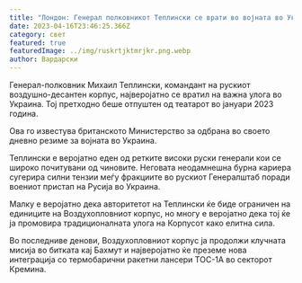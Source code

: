 ```yaml
---
title: "Лондон: Генерал полковникот Теплински се врати во војната во Украина"
date: 2023-04-16T23:46:25.366Z
category: свет
featured: true
featuredImage: ../img/ruskrtjktmrjkr.png.webp
author: Вардарски
---
```


Генерал-полковник Михаил Теплински, командант на рускиот воздушно-десантен корпус, најверојатно се вратил на важна улога во Украина. Тој претходно беше отпуштен од театарот во јануари 2023 година.

Ова го известува британското Министерство за одбрана во своето дневно резиме за војната во Украина.

Теплински е веројатно еден од ретките високи руски генерали кои се широко почитувани од чиновите. Неговата неодамнешна бурна кариера сугерира силни тензии меѓу фракциите во рускиот Генералштаб поради воениот пристап на Русија во Украина.

Малку е веројатно дека авторитетот на Теплински ќе биде ограничен на единиците на Воздухопловниот корпус, но многу е веројатно дека тој ќе ја промовира традиционалната улога на Корпусот како елитна сила.

Во последниве денови, Воздухопловниот корпус ја продолжи клучната мисија во битката кај Бахмут и најверојатно ќе преземе нова интеграција со термобарични ракетни лансери ТОС-1А во секторот Кремина.
